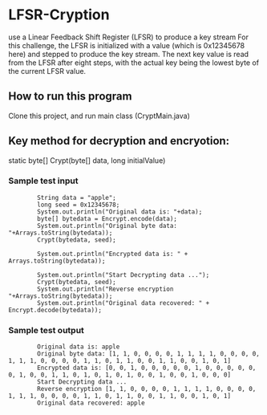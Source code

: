 # LFSR-Cryption
use a Linear Feedback Shift Register (LFSR) to produce a key stream
For this challenge, the LFSR is initialized with a value (which is 0x12345678 here) and stepped to produce the key stream. The next key value is read from the LFSR after eight steps, with the actual key being the lowest byte of the current LFSR value.

## How to run this program
Clone this project, and run main class (CryptMain.java)

## Key method for decryption and encryotion: 
 static byte[] Crypt(byte[] data, long initialValue)

<h3>Sample test input</h3>

```
        String data = "apple";
        long seed = 0x12345678;
        System.out.println("Original data is: "+data);
        byte[] bytedata = Encrypt.encode(data);
        System.out.println("Original byte data: "+Arrays.toString(bytedata));
        Crypt(bytedata, seed);

        System.out.println("Encrypted data is: " + Arrays.toString(bytedata));

        System.out.println("Start Decrypting data ...");
        Crypt(bytedata, seed);
        System.out.println("Reverse encryption "+Arrays.toString(bytedata));
        System.out.println("Original data recovered: " + Encrypt.decode(bytedata));

```

<h3>Sample test output</h3>


```
        Original data is: apple
        Original byte data: [1, 1, 0, 0, 0, 0, 1, 1, 1, 1, 0, 0, 0, 0, 1, 1, 1, 0, 0, 0, 0, 1, 1, 0, 1, 1, 0, 0, 1, 1, 0, 0, 1, 0, 1]
        Encrypted data is: [0, 0, 1, 0, 0, 0, 0, 0, 1, 0, 0, 0, 0, 0, 0, 1, 0, 0, 1, 1, 0, 1, 0, 1, 0, 1, 0, 0, 1, 0, 0, 1, 0, 0, 0]
        Start Decrypting data ...
        Reverse encryption [1, 1, 0, 0, 0, 0, 1, 1, 1, 1, 0, 0, 0, 0, 1, 1, 1, 0, 0, 0, 0, 1, 1, 0, 1, 1, 0, 0, 1, 1, 0, 0, 1, 0, 1]
        Original data recovered: apple

```
